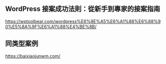 ## WordPress 接案成功法則：從新手到專家的接案指南
https://wptoolbear.com/wordpress%E6%8E%A5%E6%A1%88%E6%88%90%E5%8A%9F%E6%A1%88%E4%BE%8B/


## 同类型案例
https://baixiaojunwm.com/